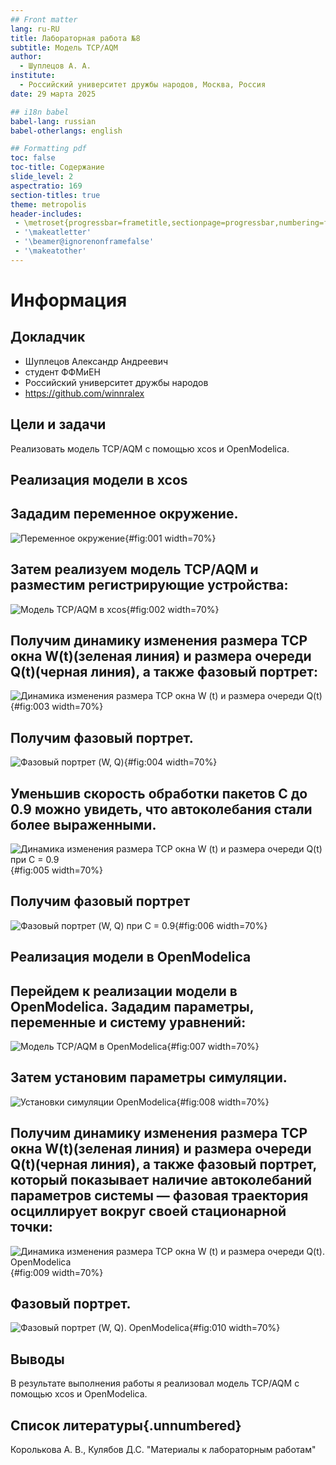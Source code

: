 ```yaml
---
## Front matter
lang: ru-RU
title: Лабораторная работа №8
subtitle: Модель TCP/AQM
author:
  - Шуплецов А. А.
institute:
  - Российский университет дружбы народов, Москва, Россия
date: 29 марта 2025

## i18n babel
babel-lang: russian
babel-otherlangs: english

## Formatting pdf
toc: false
toc-title: Содержание
slide_level: 2
aspectratio: 169
section-titles: true
theme: metropolis
header-includes:
 - \metroset{progressbar=frametitle,sectionpage=progressbar,numbering=fraction}
 - '\makeatletter'
 - '\beamer@ignorenonframefalse'
 - '\makeatother'
---
```


# Информация

## Докладчик

  * Шуплецов Александр Андреевич
  * студент ФФМиЕН
  * Российский университет дружбы народов
  * https://github.com/winnralex

## Цели и задачи

Реализовать модель TCP/AQM с помощью xcos и OpenModelica.

## Реализация модели в xcos

## Зададим переменное окружение.

![Переменное окружение](image/1.png){#fig:001 width=70%}

## Затем реализуем модель TCP/AQM и разместим регистрирующие устройства:

![Модель TCP/AQM в xcos](image/2.png){#fig:002 width=70%}

## Получим динамику изменения размера TCP окна W(t)(зеленая линия) и размера очереди Q(t)(черная линия), а также фазовый портрет:

![Динамика изменения размера TCP окна W (t) и размера очереди Q(t)](image/3.png){#fig:003 width=70%}

## Получим фазовый портрет.

![Фазовый портрет (W, Q)](image/4.png){#fig:004 width=70%}

## Уменьшив скорость обработки пакетов C до 0.9 можно увидеть, что автоколебания стали более выраженными.

![Динамика изменения размера TCP окна W (t) и размера очереди Q(t) при С = 0.9](image/5.png){#fig:005 width=70%}

## Получим фазовый портрет

![Фазовый портрет (W, Q) при С = 0.9](image/6.png){#fig:006 width=70%}

## Реализация модели в OpenModelica

## Перейдем к реализации модели в OpenModelica. Зададим параметры, переменные и систему уравнений:

![Модель TCP/AQM в OpenModelica](image/7.png){#fig:007 width=70%}

## Затем установим параметры симуляции.

![Установки симуляции OpenModelica](image/8.png){#fig:008 width=70%}

## Получим динамику изменения размера TCP окна W(t)(зеленая линия) и размера очереди Q(t)(черная линия), а также фазовый портрет, который показывает наличие автоколебаний параметров системы — фазовая траектория осциллирует вокруг своей стационарной точки:

![Динамика изменения размера TCP окна W (t) и размера очереди Q(t). OpenModelica](image/9.png){#fig:009 width=70%}

## Фазовый портрет.

![Фазовый портрет (W, Q). OpenModelica](image/10.png){#fig:010 width=70%}

## Выводы

В результате выполнения работы я реализовал модель TCP/AQM с помощью xcos и OpenModelica.

## Список литературы{.unnumbered}

Королькова А. В., Кулябов Д.С. "Материалы к лабораторным работам"
